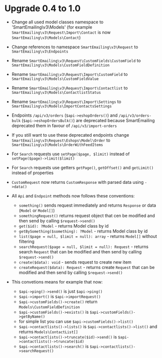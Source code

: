 # Upgrade 0.4 to 1.0

- Change all used model classes namespace to 'SmartEmailing\v3\Models'
(for example `SmartEmailing\v3\Request\Import\Contact` is now `SmartEmailing\v3\Models\Contact`)
- Change references to namespace `SmartEmailing\v3\Request` to `SmartEmailing\v3\Endpoints`
- Rename `SmartEmailing\v3\Request\CustomFields\CustomField` to `SmartEmailing\v3\Models\CustomFieldDefinition`
- Rename `SmartEmailing\v3\Request\Import\CustomField` to `SmartEmailing\v3\Models\CustomFieldValue`
- Rename `SmartEmailing\v3\Request\Import\Contactlist` to `SmartEmailing\v3\Models\ContactlistStatus`
- Rename `SmartEmailing\v3\Request\Import\Settings` to `SmartEmailing\v3\Models\ImportContactsSettings`
- Endpoints `/api/v3/orders` (`$api->eshopOrders()`) and `/api/v3/orders-bulk` (`$api->eshopOrdersBulk()`) are deprecated because SmartEmailing deprecated them in favour of `/api/v3/import-orders`
- If you still want to use these deprecated endpoints change `SmartEmailing\v3\Request\Eshops\Model\Order` to `SmartEmailing\v3\Models\OrderWithFeedItems`
- For `Search` requests use `setPage($page, $limit)` instead of `setPage($page)->limit($limit)`
- For `Search` requests use getters `getPage()`, `getOffset()` and `getLimit()` instead of properties


- `CustomRequest` now returns `CustomResponse` with parsed data using `->data()`

- All `Api` and `Endpoint` methods now follows these conventions:
  - `something()` sends request immediately and returns `Response` or data (`Model` or `Model[]`)
  - `somethingRequest()` returns request object that cen be modified and then send by calling `$request->send()`
  - `get($id): ?Model` - returns Model class by id
  - `getBySomething($something): ?Model` - returns Model class by id
  - `list($page = null, $limit = null): array` - returns `Model[]` without filtering
  - `searchRequest($page = null, $limit = null): Request` - returns search `Request` that can be modified and then send by calling `$request->send()`
  - `create($data): void` - sends request to create new item
  - `createRequest($data): Request` - returns create `Request` that can be modified and then send by calling `$request->send()`

- This convetions means for example that now:
  - `$api->ping()->send()` is just `$api->ping()`
  - `$api->import()` is `$api->importRequest()`
  - `$api->customFields()->create()` return `Models\CustomFieldDefinition`
  - `$api->customFields()->exists()` is `$api->customFields()->getByName()`
  - for simple list you can use `$api->customFields()->list()`
  - `$api->contactlists()->lists()` is `$api->contactlists()->list()` and returns `Models\ContactList[]`
  - `$api->contactlists()->truncate($id)->send()` is `$api->contactlists()->truncate($id)`
  - `$api->contactlists()->search()` is `$api->contactlists()->searchRequest()`
